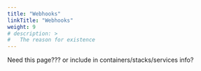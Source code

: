 ```yaml
---
title: "Webhooks"
linkTitle: "Webhooks"
weight: 9
# description: >
#   The reason for existence
---
```

Need this page??? or include in containers/stacks/services info?